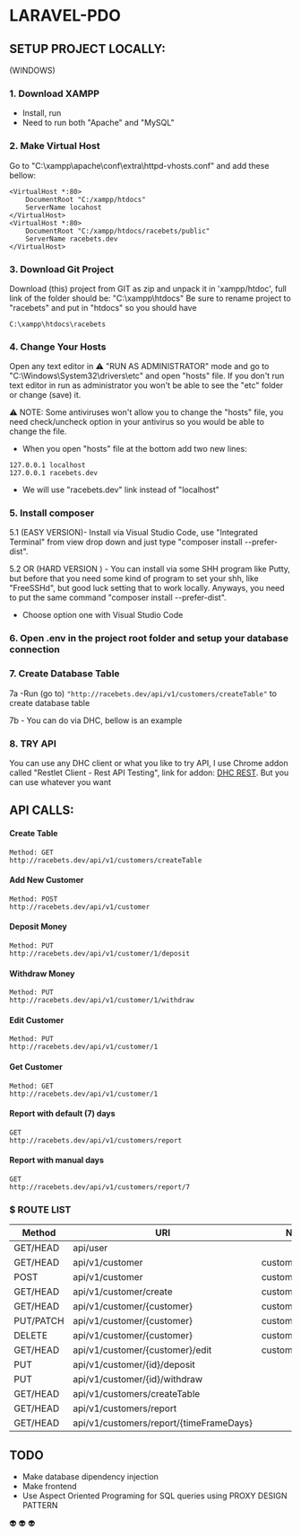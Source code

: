 


# LARAVEL-PDO 

## SETUP PROJECT LOCALLY:
(WINDOWS)

### 1. Download XAMPP
  - Install, run
  - Need to run both "Apache" and "MySQL"
  
### 2. Make Virtual Host
Go to "C:\xampp\apache\conf\extra\httpd-vhosts.conf" and add these bellow:
```
<VirtualHost *:80>
    DocumentRoot "C:/xampp/htdocs"
    ServerName locahost
</VirtualHost>
<VirtualHost *:80>
    DocumentRoot "C:/xampp/htdocs/racebets/public"
    ServerName racebets.dev
</VirtualHost>
```


### 3. Download Git Project
Download (this) project from GIT as zip and unpack it in 'xampp/htdoc', full link of the folder should be: "C:\xampp\htdocs"
Be sure to rename project to "racebets" and put in "htdocs" so you should have 
```
C:\xampp\htdocs\racebets
```


### 4. Change Your Hosts
Open any text editor in :warning: "RUN AS ADMINISTRATOR" mode and go to "C:\Windows\System32\drivers\etc" and open "hosts" file. If you don't run text editor in run as administrator you won't be able to see the "etc" folder or change (save) it.

:warning: NOTE: Some antiviruses won't allow you to change the "hosts" file, you need check/uncheck option in your antivirus so you would be able to change the file.
- When you open "hosts" file at the bottom add two new lines:
```
127.0.0.1 localhost
127.0.0.1 racebets.dev
```
- We will use "racebets.dev" link instead of "localhost"


### 5. Install composer
5.1 (EASY VERSION)- Install via Visual Studio Code, use "Integrated Terminal" from view drop down and just type "composer install --prefer-dist".

5.2 OR (HARD VERSION ) - You can install via some SHH program like Putty, but before that you need some kind of program to set your shh, like "FreeSSHd", but good luck setting that to work locally. Anyways, you need to put the same command "composer install --prefer-dist".
- Choose option one with Visual Studio Code


### 6. Open .env in the project root folder and setup your database connection


### 7. Create Database Table
7a -Run (go to) ```"http://racebets.dev/api/v1/customers/createTable"``` to create database table

7b - You can do via DHC, bellow is an example


### 8. TRY API
You can use any DHC client or what you like to try API, I use Chrome addon called "Restlet Client - Rest API Testing", 
link for addon: [DHC REST](https://chrome.google.com/webstore/detail/restlet-client-rest-api-t/aejoelaoggembcahagimdiliamlcdmfm?hl=en).
But you can use whatever you want




## API CALLS:

#### Create Table
```
Method: GET
http://racebets.dev/api/v1/customers/createTable
```

#### Add New Customer
```
Method: POST 
http://racebets.dev/api/v1/customer
```

#### Deposit Money
```
Method: PUT
http://racebets.dev/api/v1/customer/1/deposit
```

#### Withdraw Money
```
Method: PUT 
http://racebets.dev/api/v1/customer/1/withdraw
```

#### Edit Customer
```
Method: PUT 
http://racebets.dev/api/v1/customer/1
```

#### Get Customer
```
Method: GET
http://racebets.dev/api/v1/customer/1
```

#### Report with default (7) days 
```
GET
http://racebets.dev/api/v1/customers/report
```

#### Report with manual days
```
GET
http://racebets.dev/api/v1/customers/report/7
```



### $ ROUTE LIST

|  Method   |    URI                                  |    Name          |  Implemented |
| --------- | --------------------------------------- | ---------------- | ------------ |
| GET/HEAD  | api/user                                |                  |     Yes      |
| GET/HEAD  | api/v1/customer                         | customer.index   |     No       |
| POST      | api/v1/customer                         | customer.store   |     YES      |
| GET/HEAD  | api/v1/customer/create                  | customer.create  |     No       |
| GET/HEAD  | api/v1/customer/{customer}              | customer.show    |     YES      |
| PUT/PATCH | api/v1/customer/{customer}              | customer.update  |     YES      |
| DELETE    | api/v1/customer/{customer}              | customer.destroy |     No       |
| GET/HEAD  | api/v1/customer/{customer}/edit         | customer.edit    |     No       |
| PUT       | api/v1/customer/{id}/deposit            |                  |     YES      |
| PUT       | api/v1/customer/{id}/withdraw           |                  |     YES      |
| GET/HEAD  | api/v1/customers/createTable            |                  |     YES      |
| GET/HEAD  | api/v1/customers/report                 |                  |     YES      |
| GET/HEAD  | api/v1/customers/report/{timeFrameDays} |                  |     YES      |



## TODO 
 - Make database dipendency injection
 - Make frontend
 - Use Aspect Oriented Programing  for SQL queries using PROXY DESIGN PATTERN

:alien: :alien: :alien:
 <p align="center">
  
</p>
